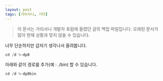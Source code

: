 ```yaml
---
layout: post
tags: [가리사니, 기타]
---
```


> 이 문서는 가리사니 개발자 포럼에 올렸던 글의 백업 파일입니다.
오래된 문서가 많아 현재 상황과 맞지 않을 수 있습니다.


너무 단순하지만 갑자기 생각나서 올려봅니다.
``` java
cd /d %~dp0
```
아래와 같이 경로를 추가(예 : ./bin) 할 수 있습니다.
``` java
cd /d %~dp0bin
```